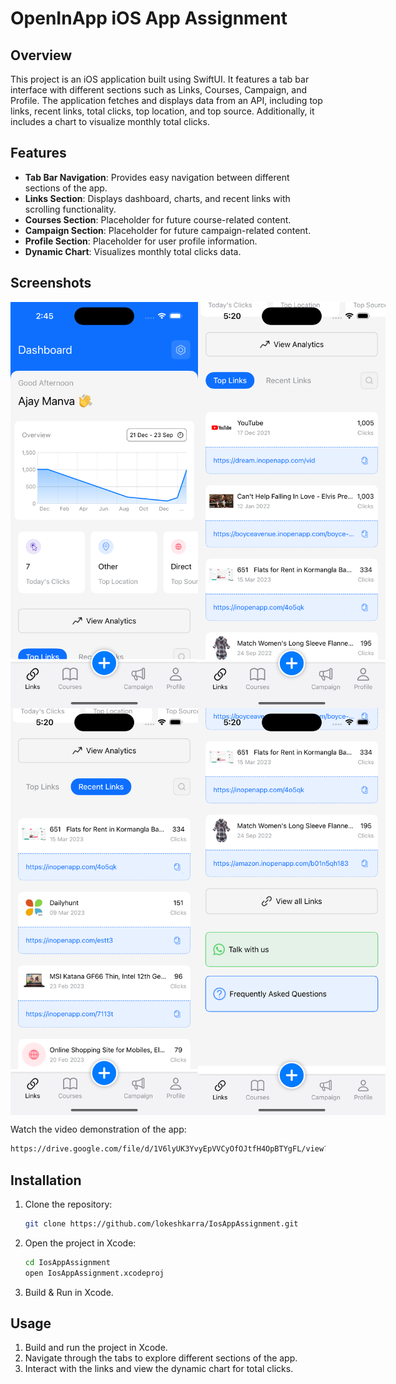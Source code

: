 # OpenInApp iOS App Assignment

## Overview

This project is an iOS application built using SwiftUI. It features a tab bar interface with different sections such as Links, Courses, Campaign, and Profile. The application fetches and displays data from an API, including top links, recent links, total clicks, top location, and top source. Additionally, it includes a chart to visualize monthly total clicks.

## Features

- **Tab Bar Navigation**: Provides easy navigation between different sections of the app.
- **Links Section**: Displays dashboard, charts, and recent links with scrolling functionality.
- **Courses Section**: Placeholder for future course-related content.
- **Campaign Section**: Placeholder for future campaign-related content.
- **Profile Section**: Placeholder for user profile information.
- **Dynamic Chart**: Visualizes monthly total clicks data.

## Screenshots

<div style="display: flex;">
    <img src="https://github.com/lokeshkarra/IosAppAssignment/blob/main/ScreenShots/first.png" alt="Dashboard" width="300">
    <img src="https://github.com/lokeshkarra/IosAppAssignment/blob/main/ScreenShots/top_links.png" alt="Chart" width="300">
</div>

<div style="display: flex;">
    <img src="https://github.com/lokeshkarra/IosAppAssignment/blob/main/ScreenShots/recent_links.png" alt="Links Tab" width="300">
    <img src="https://github.com/lokeshkarra/IosAppAssignment/blob/main/ScreenShots/whatsapp.png" alt="Chart" width="300">
</div>

Watch the video demonstration of the app:
```sh
https://drive.google.com/file/d/1V6lyUK3YvyEpVVCyOfOJtfH4OpBTYgFL/view?usp=drive_link
```

## Installation

1. Clone the repository:
    ```sh
    git clone https://github.com/lokeshkarra/IosAppAssignment.git
    ```
2. Open the project in Xcode:
    ```sh
    cd IosAppAssignment
    open IosAppAssignment.xcodeproj
    ```
3. Build & Run in Xcode.

## Usage

1. Build and run the project in Xcode.
2. Navigate through the tabs to explore different sections of the app.
3. Interact with the links and view the dynamic chart for total clicks.
